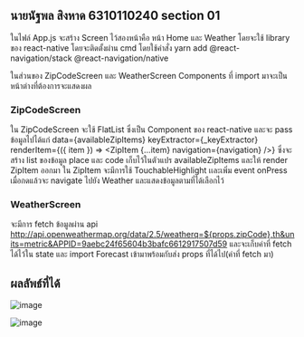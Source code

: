 ## นายนัฐพล  สิงหาด  6310110240 section 01
ในไฟล์ App.js จะสร้าง Screen ไว้สองหน้าคือ หน้า Home และ Weather โดยจะใช้ library ของ react-native โดยจะติดตั้งผ่าน cmd โดยใช้คำสั่ง yarn add @react-navigation/stack @react-navigation/native


ในส่วนของ ZipCodeScreen และ WeatherScreen Components ที่ import มาจะเป็นหน้าต่างที่ต้องการจะแสดงผล 

### ZipCodeScreen 
  ใน ZipCodeScreen จะใช้ FlatList ซึ่งเป็น Component ของ react-native และจะ pass ข้อมูลไปได้แก่ data={availableZipItems} keyExtractor={_keyExtractor} renderItem={({ item }) => <ZipItem {...item} navigation={navigation} />} ซึ่งจะสร้าง list ของข้อมูล place และ code เก็บไว้ในตัวแปร availableZipItems และให้ render ZipItem ออกมา ใน ZipItem จะมีการใช้ TouchableHighlight เเละเพิ่ม event onPress เมื่อกดแล้วจะ navigate ไปยัง Weather และแสดงข้อมูลตามที่ได้เลือกไว้

### WeatherScreen 
  จะมีการ fetch ข้อมูลผ่าน api http://api.openweathermap.org/data/2.5/weatherq=${props.zipCode},th&units=metric&APPID=9aebc24f65604b3bafc6612917507d59 และจะเก็บค่าที่ fetch ได้ไว้ใน state และ import Forecast เข้ามาพร้อมกับส่ง props ที่ได้ไป(ค่าที่ fetch มา)


## ผลลัพธ์ที่ได้

![image](https://user-images.githubusercontent.com/100436146/183290701-fbc30971-a47b-44ad-9dee-cb9310fa0f00.png)

![image](https://user-images.githubusercontent.com/100436146/183290717-3f2152ae-58ed-49a9-aa58-011d2ab49ac0.png)
